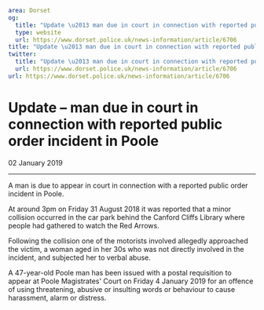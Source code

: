 ```yaml
area: Dorset
og:
  title: "Update \u2013 man due in court in connection with reported public order incident in Poole"
  type: website
  url: https://www.dorset.police.uk/news-information/article/6706
title: "Update \u2013 man due in court in connection with reported public order incident in Poole |"
twitter:
  title: "Update \u2013 man due in court in connection with reported public order incident in Poole"
  url: https://www.dorset.police.uk/news-information/article/6706
url: https://www.dorset.police.uk/news-information/article/6706
```

# Update – man due in court in connection with reported public order incident in Poole

02 January 2019

* * *

A man is due to appear in court in connection with a reported public order incident in Poole.

At around 3pm on Friday 31 August 2018 it was reported that a minor collision occurred in the car park behind the Canford Cliffs Library where people had gathered to watch the Red Arrows.

Following the collision one of the motorists involved allegedly approached the victim, a woman aged in her 30s who was not directly involved in the incident, and subjected her to verbal abuse.

A 47-year-old Poole man has been issued with a postal requisition to appear at Poole Magistrates' Court on Friday 4 January 2019 for an offence of using threatening, abusive or insulting words or behaviour to cause harassment, alarm or distress.
